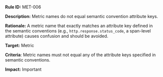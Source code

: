 **Rule ID:** MET-006

**Description:** Metric names do not equal semantic convention attribute keys.

**Rationale:** A metric name that exactly matches an attribute key defined in the semantic conventions (e.g., `http.response.status_code`, a span-level attribute) causes confusion and should be avoided.

**Target:** Metric

**Criteria**: Metric names must not equal any of the attribute keys specified in semantic conventions.

**Impact:** Important
